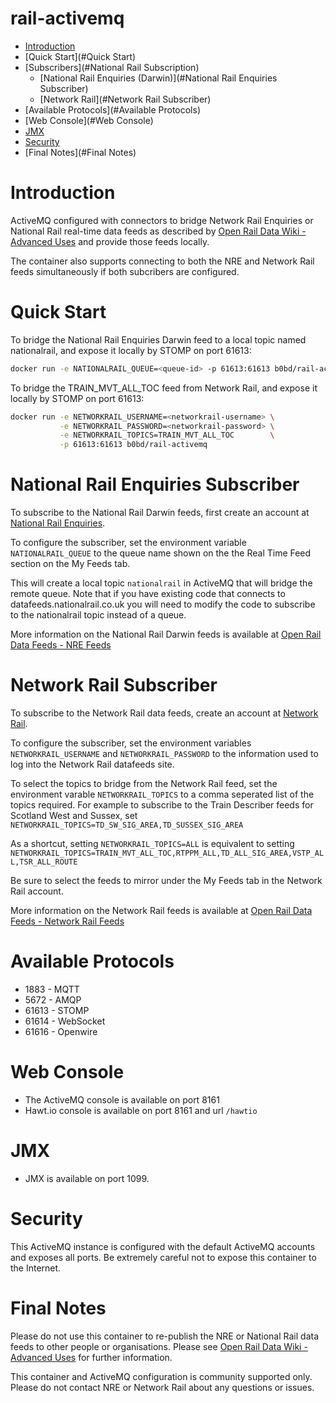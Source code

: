 rail-activemq
=============

- [Introduction](#introduction)
- [Quick Start](#Quick Start)
- [Subscribers](#National Rail Subscription)
  - [National Rail Enquiries (Darwin)](#National Rail Enquiries Subscriber)
  - [Network Rail](#Network Rail Subscriber)
- [Available Protocols](#Available Protocols)
- [Web Console](#Web Console)  
- [JMX](#JMX)
- [Security](#Security)
- [Final Notes](#Final Notes)
# Introduction

ActiveMQ configured with connectors to bridge Network Rail Enquiries or National Rail real-time data feeds as described by [Open Rail Data Wiki - Advanced Uses](http://nrodwiki.rockshore.net/index.php/Advanced_Uses) and provide those feeds locally. 

The container also supports connecting to both the NRE and Network Rail feeds simultaneously if both subcribers are configured.

# Quick Start

To bridge the National Rail Enquiries Darwin feed to a local topic named nationalrail, and expose it locally by STOMP on port 61613:
```bash
docker run -e NATIONALRAIL_QUEUE=<queue-id> -p 61613:61613 b0bd/rail-activemq
```

To bridge the TRAIN_MVT_ALL_TOC feed from Network Rail, and expose it locally by STOMP on port 61613:
```bash
docker run -e NETWORKRAIL_USERNAME=<networkrail-username> \
           -e NETWORKRAIL_PASSWORD=<networkrail-password> \
           -e NETWORKRAIL_TOPICS=TRAIN_MVT_ALL_TOC        \
           -p 61613:61613 b0bd/rail-activemq
```
# National Rail Enquiries Subscriber

To subscribe to the National Rail Darwin feeds, first create an account at [National Rail Enquiries](https://datafeeds.nationalrail.co.uk).

To configure the subscriber, set the environment variable `NATIONALRAIL_QUEUE` to the queue name shown on the the Real Time Feed section on the My Feeds tab.

This will create a local topic `nationalrail` in ActiveMQ that will bridge the remote queue.  Note that if you have existing code that connects to datafeeds.nationalrail.co.uk you will need to modify the code to subscribe to the nationalrail topic instead of a queue.

More information on the National Rail Darwin feeds is available at [Open Rail Data Feeds - NRE Feeds](http://nrodwiki.rockshore.net/index.php/About_the_NRE_Feeds)

# Network Rail Subscriber

To subscribe to the Network Rail data feeds, create an account at [Network Rail](https://datafeeds.networkrail.co.uk).

To configure the subscriber, set the environment variables `NETWORKRAIL_USERNAME` and `NETWORKRAIL_PASSWORD` to the information used to log into the Network Rail datafeeds site.

To select the topics to bridge from the Network Rail feed, set the environment varable `NETWORKRAIL_TOPICS` to a comma seperated list of the topics required. For example to subscribe to the Train Describer feeds for Scotland West and Sussex, set `NETWORKRAIL_TOPICS=TD_SW_SIG_AREA,TD_SUSSEX_SIG_AREA`

As a shortcut, setting `NETWORKRAIL_TOPICS=ALL` is equivalent to setting `NETWORKRAIL_TOPICS=TRAIN_MVT_ALL_TOC,RTPPM_ALL,TD_ALL_SIG_AREA,VSTP_ALL,TSR_ALL_ROUTE`

Be sure to select the feeds to mirror under the My Feeds tab in the Network Rail account.

More information on the Network Rail feeds is available at [Open Rail Data Feeds - Network Rail Feeds](http://nrodwiki.rockshore.net/index.php/About_the_feeds)

# Available Protocols

* 1883 - MQTT
* 5672 - AMQP
* 61613 - STOMP
* 61614 - WebSocket
* 61616 - Openwire

# Web Console

* The ActiveMQ console is available on port 8161
* Hawt.io console is available on port 8161 and url `/hawtio`

# JMX

* JMX is available on port 1099.

# Security

This ActiveMQ instance is configured with the default ActiveMQ accounts and exposes all ports. Be extremely careful not to expose this container to the Internet.

# Final Notes

Please do not use this container to re-publish the NRE or National Rail data feeds to other people or organisations. Please see [Open Rail Data Wiki - Advanced Uses](http://nrodwiki.rockshore.net/index.php/Advanced_Uses) for further information.

This container and ActiveMQ configuration is community supported only. Please do not contact NRE or Network Rail about any questions or issues. 

